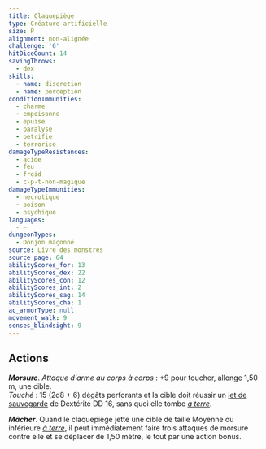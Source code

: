 ```yaml
---
title: Claquepiège
type: Créature artificielle
size: P
alignment: non-alignée
challenge: '6'
hitDiceCount: 14
savingThrows:
  - dex
skills:
  - name: discretion
  - name: perception
conditionImmunities:
  - charme
  - empoisonne
  - epuise
  - paralyse
  - petrifie
  - terrorise
damageTypeResistances:
  - acide
  - feu
  - froid
  - c-p-t-non-magique
damageTypeImmunities:
  - necrotique
  - poison
  - psychique
languages:
  - —
dungeonTypes:
  - Donjon maçonné
source: Livre des monstres
source_page: 64
abilityScores_for: 13
abilityScores_dex: 22
abilityScores_con: 12
abilityScores_int: 2
abilityScores_sag: 14
abilityScores_cha: 1
ac_armorType: null
movement_walk: 9
senses_blindsight: 9
---
```

## Actions
_**Morsure**_. _Attaque d'arme au corps à corps_ : +9 pour toucher, allonge 1,50 m, une cible.  
_Touché_ : 15 (2d8 + 6) dégâts perforants et la cible doit réussir un [jet de sauvegarde](/utiliser-les-caracteristiques/#jets-de-sauvegarde) de Dextérité DD 16, sans quoi elle tombe [_à terre_](/gerer-la-sante-du-personnage/#a-terre).

_**Mâcher**_. Quand le claquepiège jette une cible de taille Moyenne ou inférieure [_à terre_](/gerer-la-sante-du-personnage/#a-terre), il peut immédiatement faire trois attaques de morsure contre elle et se déplacer de 1,50 mètre, le tout par une action bonus.
